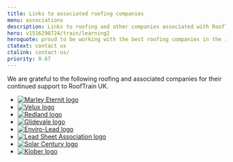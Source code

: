 ```yaml
---
title: Links to associated roofing companies
menu: associations
description: Links to roofing and other companies associated with RoofTrain UK.
hero: v1516298724/train/learning2
heroquote: proud to be working with the best roofing companies in the industry
ctatext: contact us
ctalink: contact-us/
priority: 0.67
---
```


We are grateful to the following roofing and associated companies for their continued support to RoofTrain UK.

<ul class="links">
  <li><a href="https://www.marleyeternit.co.uk/"><img src="[imagecdn]v1516296481/links/marley-eternit.svg" alt="Marley Eternit logo"></a></li>
  <li><a href="https://www.velux.co.uk/"><img src="[imagecdn]f_auto/v1516296813/links/velux" alt="Velux logo"></a></li>
  <li><a href="http://redland.co.uk/"><img src="[imagecdn]v1525459619/links/redland.svg" alt="Redland logo"></a></li>
  <li><a href="http://www.glidevale.com/"><img src="[imagecdn]f_auto/v1516296481/links/glidevale" alt="Glidevale logo"></a></li>
  <li><a href="http://www.enviro-lead.co.uk/"><img src="[imagecdn]f_auto/v1516296481/links/envirolead" alt="Enviro-Lead logo"></a></li>
  <li><a href="http://leadsheet.co.uk/"><img src="[imagecdn]f_auto/v1516296481/links/lsa" alt="Lead Sheet Association logo"></a></li>
  <li><a href="https://www.solarcentury.com/"><img src="[imagecdn]f_auto/v1516296481/links/solar-century" alt="Solar Century logo"></a></li>
  <li><a href="http://klober.co.uk/"><img src="[imagecdn]f_auto/v1516296481/links/klober" alt="Klober logo"></a></li>
</ul>

